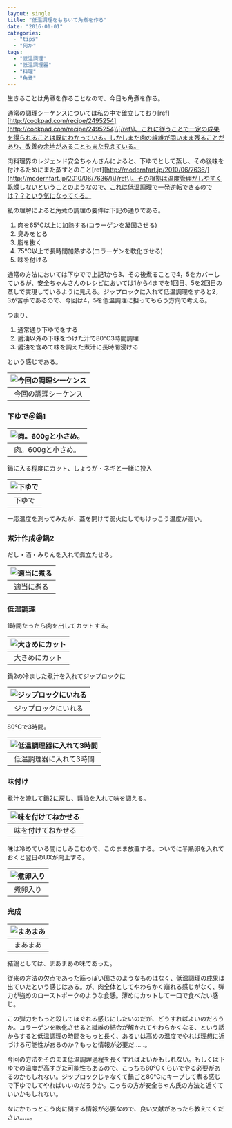 ```yaml
---
layout: single
title: "低温調理をもちいて角煮を作る"
date: "2016-01-01"
categories: 
  - "tips"
  - "何か"
tags: 
  - "低温調理"
  - "低温調理器"
  - "料理"
  - "角煮"
---
```


生きることは角煮を作ることなので、今日も角煮を作る。

通常の調理シーケンスについては私の中で確立しており\[ref\][http://cookpad.com/recipe/2495254](http://cookpad.com/recipe/2495254)\[/ref\]、これに従うことで一定の成果を得られることは既にわかっている。しかしまだ肉の線維が固いまま残ることがあり、改善の余地があることもまた見えている。

肉料理界のレジェンド安全ちゃんさんによると、下ゆでとして蒸し、その後味を付けるためにまた蒸すとのこと\[ref\][http://modernfart.jp/2010/06/7636/](http://modernfart.jp/2010/06/7636/)\[/ref\]。その根拠は温度管理がしやすく乾燥しないということのようなので、これは低温調理で一発逆転できるのでは？？という気になってくる。

私の理解によると角煮の調理の要件は下記の通りである。

1. 肉を65℃以上に加熱する(コラーゲンを凝固させる)
2. 臭みをとる
3. 脂を抜く
4. 75℃以上で長時間加熱する(コラーゲンを軟化させる)
5. 味を付ける

通常の方法においては下ゆでで上記1から3、その後煮ることで4，5をカバーしているが、安全ちゃんさんのレシピにおいては1から4までを1回目、5を2回目の蒸しで実現しているように見える。ジップロックに入れて低温調理をすると2，3が苦手であるので、今回は4，5を低温調理に担ってもらう方向で考える。

つまり、

1. 通常通り下ゆでをする
2. 醤油以外の下味をつけた汁で80℃3時間調理
3. 醤油を含めて味を調えた煮汁に長時間浸ける

という感じである。

| ![今回の調理シーケンス](https://blog.naotaco.com/assets/images/posts/2016/01/43b932fcf0ce122abb0fe555bd43b79f-1024x576.png) |
|:--:|
|  今回の調理シーケンス |

### 下ゆで＠鍋1

| ![肉。600gと小さめ。](https://blog.naotaco.com/assets/images/posts/2016/01/WP_20151230_10_33_59_Rich.jpg) |
|:--:|
|  肉。600gと小さめ。 |

鍋に入る程度にカット、しょうが・ネギと一緒に投入

| ![下ゆで](https://blog.naotaco.com/assets/images/posts/2016/01/WP_20151230_10_52_57_Rich-e1451656867813.jpg) |
|:--:|
|  下ゆで |

一応温度を測ってみたが、蓋を開けて弱火にしてもけっこう温度が高い。

### 煮汁作成＠鍋2

だし・酒・みりんを入れて煮立たせる。

| ![適当に煮る](https://blog.naotaco.com/assets/images/posts/2016/01/WP_20151230_11_05_22_Rich.jpg) |
|:--:|
|  適当に煮る |

### 低温調理

1時間たったら肉を出してカットする。

| ![大きめにカット](https://blog.naotaco.com/assets/images/posts/2016/01/WP_20151230_11_26_28_Rich.jpg) |
|:--:|
|  大きめにカット |

鍋2の冷ました煮汁を入れてジップロックに

| ![ジップロックにいれる](https://blog.naotaco.com/assets/images/posts/2016/01/WP_20151230_11_31_51_Rich.jpg) |
|:--:|
|  ジップロックにいれる |

80℃で3時間。

| ![低温調理器に入れて3時間](https://blog.naotaco.com/assets/images/posts/2016/01/WP_20151230_11_50_11_Rich.jpg) |
|:--:|
|  低温調理器に入れて3時間 |

### 味付け

煮汁を漉して鍋2に戻し、醤油を入れて味を調える。

| ![味を付けてねかせる](https://blog.naotaco.com/assets/images/posts/2016/01/WP_20151230_14_26_33_Rich.jpg) |
|:--:|
|  味を付けてねかせる |

味は冷めている間にしみこむので、このまま放置する。ついでに半熟卵を入れておくと翌日のUXが向上する。

| ![煮卵入り](https://blog.naotaco.com/assets/images/posts/2016/01/WP_20151230_16_05_55_Rich.jpg) |
|:--:|
|  煮卵入り |

### 完成

| ![まあまあ](https://blog.naotaco.com/assets/images/posts/2016/01/WP_20151231_12_51_52_Rich.jpg) |
|:--:|
|  まあまあ |

結論としては、まあまあの味であった。

従来の方法の欠点であった筋っぽい固さのようなものはなく、低温調理の成果は出ていたという感じはある。が、肉全体としてやわらかく崩れる感じがなく、弾力が強めのローストポークのような食感。薄めにカットして一口で食べたい感じ。

この弾力をもっと殺してほぐれる感じにしたいのだが、どうすればよいのだろうか。コラーゲンを軟化させると繊維の結合が解かれてやわらかくなる、という話からすると低温調理の時間をもっと長く、あるいは高めの温度でやれば理想に近づける可能性があるのか？もっと情報が必要だ……。

今回の方法をそのまま低温調理過程を長くすればよいかもしれない。もしくは下ゆでの温度が高すぎた可能性もあるので、こっちも80℃くらいでやる必要があるのかもしれない。ジップロックじゃなくて鍋ごと80℃にキープして煮る感じで下ゆでしてやればいいのだろうか。こっちの方が安全ちゃん氏の方法と近くていいかもしれない。

なにかもっとこう肉に関する情報が必要なので、良い文献があったら教えてください……。
